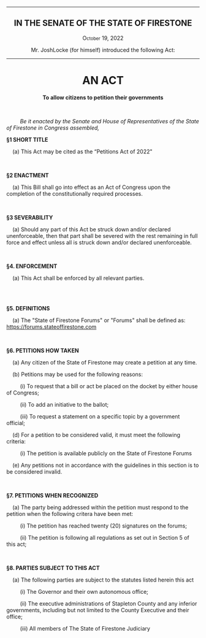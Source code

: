 <div align="center">

---

<h2><b>IN THE SENATE OF THE STATE OF FIRESTONE</b></h2>

<p>O<small>ctober</small> 19, 2022</p>

Mr. JoshLocke (for himself) introduced the following Act:

---

<h1><b>AN ACT</b></h1>

**To allow citizens to petition their governments**

</div>

<br/>

&nbsp;&nbsp;&nbsp;&nbsp;&nbsp;&nbsp;&nbsp;&nbsp; _Be it enacted by the Senate and House of Representatives of the State of Firestone in Congress assembled,_

**§1 SHORT TITLE**

&nbsp;&nbsp;&nbsp; (a) This Act may be cited as the “Petitions Act of 2022" 

<br/>

**§2 ENACTMENT**

&nbsp;&nbsp;&nbsp; (a) This Bill shall go into effect as an Act of Congress upon the completion of the constitutionally required processes.

<br/>

**§3 SEVERABILITY**

&nbsp;&nbsp;&nbsp; (a) Should any part of this Act be struck down and/or declared unenforceable, then that part shall be severed with the rest remaining in full force and effect unless all is struck down and/or declared unenforceable.


<br/>

**§4. ENFORCEMENT**

&nbsp;&nbsp;&nbsp; (a) This Act shall be enforced by all relevant parties.


<br/>

<br/>


**§5. DEFINITIONS**

&nbsp;&nbsp;&nbsp; (a) The "State of Firestone Forums" or "Forums" shall be defined as: https://forums.stateoffirestone.com


<br/>

**§6. PETITIONS HOW TAKEN**

&nbsp;&nbsp;&nbsp; (a) Any citizen of the State of Firestone may create a petition at any time.

&nbsp;&nbsp;&nbsp; (b) Petitions may be used for the following reasons:

&nbsp;&nbsp;&nbsp;&nbsp;&nbsp;&nbsp;&nbsp;&nbsp;&nbsp;(i) To request that a bill or act be placed on the docket by either house of Congress;

&nbsp;&nbsp;&nbsp;&nbsp;&nbsp;&nbsp;&nbsp;&nbsp;&nbsp;(ii) To add an initiative to the ballot;

&nbsp;&nbsp;&nbsp;&nbsp;&nbsp;&nbsp;&nbsp;&nbsp;&nbsp;(iii) To request a statement on a specific topic by a government official;

&nbsp;&nbsp;&nbsp; (d) For a petition to be considered valid, it must meet the following criteria:

&nbsp;&nbsp;&nbsp;&nbsp;&nbsp;&nbsp;&nbsp;&nbsp;&nbsp;(i) The petition is available publicly on the State of Firestone Forums

&nbsp;&nbsp;&nbsp; (e) Any petitions not in accordance with the guidelines in this section is to be considered invalid.

<br/>

**§7. PETITIONS WHEN RECOGNIZED**

&nbsp;&nbsp;&nbsp; (a) The party being addressed within the petition must respond to the petition when the following critera have been met:

&nbsp;&nbsp;&nbsp;&nbsp;&nbsp;&nbsp;&nbsp;&nbsp;&nbsp;(i) The petition has reached twenty (20) signatures on the forums; 

&nbsp;&nbsp;&nbsp;&nbsp;&nbsp;&nbsp;&nbsp;&nbsp;&nbsp;(ii) The petition is following all regulations as set out in Section 5 of this act; 

<br/>

**§8. PARTIES SUBJECT TO THIS ACT** 

&nbsp;&nbsp;&nbsp; (a) The following parties are subject to the statutes listed herein this act

&nbsp;&nbsp;&nbsp;&nbsp;&nbsp;&nbsp;&nbsp;&nbsp;&nbsp;(i) The Governor and their own autonomous office;

&nbsp;&nbsp;&nbsp;&nbsp;&nbsp;&nbsp;&nbsp;&nbsp;&nbsp;(ii) The executive administrations of Stapleton County and any inferior governments, including but not limited to the County Executive and their office;

&nbsp;&nbsp;&nbsp;&nbsp;&nbsp;&nbsp;&nbsp;&nbsp;&nbsp;(iii) All members of The State of Firestone Judiciary 


<br/>    
